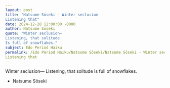 ```yaml
---
layout: post
title: "Natsume Sōseki - Winter seclusion
Listening that"
date: 2024-12-28 12:00:00 -0000
author: Natsume Sōseki
quote: "Winter seclusion—
Listening, that solitude
Is full of snowflakes."
subject: Edo Period Haiku
permalink: /Edo Period Haiku/Natsume Sōseki/Natsume Sōseki - Winter seclusion
Listening that
---
```


Winter seclusion—
Listening, that solitude
Is full of snowflakes.

- Natsume Sōseki
